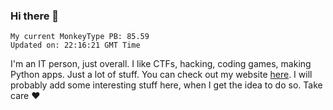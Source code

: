 ### Hi there 👋
<!-- PB START -->
```
My current MonkeyType PB: 85.59
Updated on: 22:16:21 GMT Time
```
<!-- PB END -->
I'm an IT person, just overall. I like CTFs, hacking, coding games, making Python apps. Just a lot of stuff.
You can check out my website [here](https://skill3472.github.io/).
I will probably add some interesting stuff here, when I get the idea to do so. Take care ❤️
